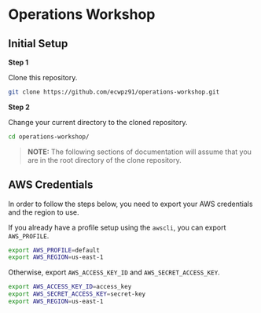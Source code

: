 # Operations Workshop

## Initial Setup

**Step 1**

Clone this repository.

```bash
git clone https://github.com/ecwpz91/operations-workshop.git
```

**Step 2**

Change your current directory to the cloned repository.

```bash
cd operations-workshop/
```

> **NOTE:** The following sections of documentation will assume that you are in
> the root directory of the clone repository.

## AWS Credentials

In order to follow the steps below, you need to export your AWS credentials and
the region to use.

If you already have a profile setup using the `awscli`, you can export
`AWS_PROFILE`.

```bash
export AWS_PROFILE=default
export AWS_REGION=us-east-1
```

Otherwise, export `AWS_ACCESS_KEY_ID` and `AWS_SECRET_ACCESS_KEY`.

```bash
export AWS_ACCESS_KEY_ID=access_key
export AWS_SECRET_ACCESS_KEY=secret-key
export AWS_REGION=us-east-1
```
